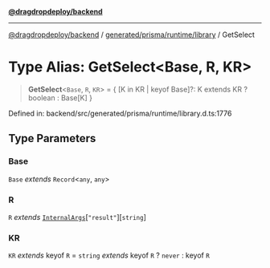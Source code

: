 [**@dragdropdeploy/backend**](../../../../../README.md)

***

[@dragdropdeploy/backend](../../../../../README.md) / [generated/prisma/runtime/library](../README.md) / GetSelect

# Type Alias: GetSelect\<Base, R, KR\>

> **GetSelect**\<`Base`, `R`, `KR`\> = \{ \[K in KR \| keyof Base\]?: K extends KR ? boolean : Base\[K\] \}

Defined in: backend/src/generated/prisma/runtime/library.d.ts:1776

## Type Parameters

### Base

`Base` *extends* `Record`\<`any`, `any`\>

### R

`R` *extends* [`InternalArgs`](InternalArgs.md)\[`"result"`\]\[`string`\]

### KR

`KR` *extends* keyof `R` = `string` *extends* keyof `R` ? `never` : keyof `R`
